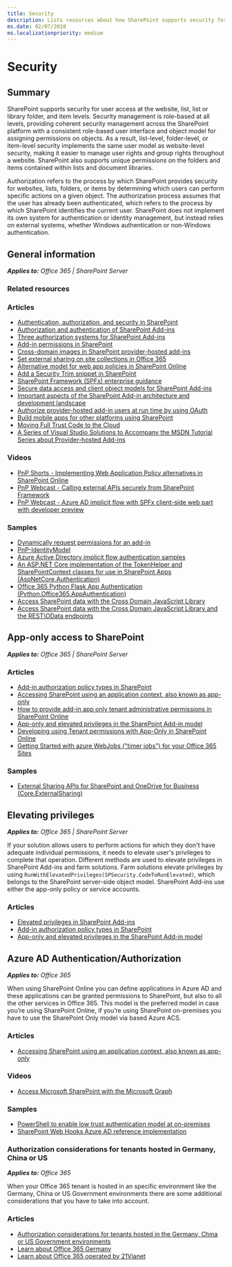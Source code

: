 ```yaml
---
title: Security
description: Lists resources about how SharePoint supports security for user access at the website, list, list or library folder, and item levels.
ms.date: 02/07/2018
ms.localizationpriority: medium
---
```

# Security

## Summary

SharePoint supports security for user access at the website, list, list or library folder, and item levels. Security management is role-based at all levels, providing coherent security management across the SharePoint platform with a consistent role-based user interface and object model for assigning permissions on objects. As a result, list-level, folder-level, or item-level security implements the same user model as website-level security, making it easier to manage user rights and group rights throughout a website. SharePoint also supports unique permissions on the folders and items contained within lists and document libraries.

Authorization refers to the process by which SharePoint provides security for websites, lists, folders, or items by determining which users can perform specific actions on a given object. The authorization process assumes that the user has already been authenticated, which refers to the process by which SharePoint identifies the current user. SharePoint does not implement its own system for authentication or identity management, but instead relies on external systems, whether Windows authentication or non-Windows authentication.

## General information

_**Applies to:** Office 365 | SharePoint Server_

### Related resources

### Articles

- [Authentication, authorization, and security in SharePoint](/sharepoint/dev/general-development/authentication-authorization-and-security-in-sharepoint)
- [Authorization and authentication of SharePoint Add-ins](/sharepoint/dev/sp-add-ins/authorization-and-authentication-of-sharepoint-add-ins)
- [Three authorization systems for SharePoint Add-ins](/sharepoint/dev/sp-add-ins/three-authorization-systems-for-sharepoint-add-ins)
- [Add-in permissions in SharePoint](/sharepoint/dev/sp-add-ins/add-in-permissions-in-sharepoint)
- [Cross-domain images in SharePoint provider-hosted add-ins](/sharepoint/dev/solution-guidance/cross-domain-images-in-sharepoint-provider-hosted-add-ins)
- [Set external sharing on site collections in Office 365](/sharepoint/dev/solution-guidance/set-external-sharing-on-site-collections-in-office-365)
- [Alternative model for web app policies in SharePoint Online](/sharepoint/dev/solution-guidance/security-webapppolicies)
- [Add a Security Trim snippet in SharePoint](/sharepoint/dev/general-development/how-to-add-a-security-trim-snippet-in-sharepoint)
- [SharePoint Framework (SPFx) enterprise guidance](/sharepoint/dev/spfx/enterprise-guidance)
- [Secure data access and client object models for SharePoint Add-ins](/sharepoint/dev/sp-add-ins/secure-data-access-and-client-object-models-for-sharepoint-add-ins)
- [Important aspects of the SharePoint Add-in architecture and development landscape](/sharepoint/dev/sp-add-ins/important-aspects-of-the-sharepoint-add-in-architecture-and-development-landscap)
- [Authorize provider-hosted add-in users at run time by using OAuth](/sharepoint/dev/solution-guidance/authorize-provider-hosted-add-in-users-at-run-time-by-using-oauth)
- [Build mobile apps for other platforms using SharePoint](/sharepoint/dev/general-development/build-mobile-apps-for-other-platforms-using-sharepoint)
- [Moving Full Trust Code to the Cloud](https://github.com/OfficeDev/TrainingContent/blob/master/SharePoint/AddIns/04%20Moving%20Full%20Trust%20Code%20to%20the%20cloud%20using%20repeatable%20patterns%20and%20best%20practices/Lab.md)
- [A Series of Visual Studio Solutions to Accompany the MSDN Tutorial Series about Provider-hosted Add-ins](https://github.com/OfficeDev/SharePoint_Provider-hosted_Add-ins_Tutorials)

### Videos

- [PnP Shorts - Implementing Web Application Policy alternatives in SharePoint Online](https://www.youtube.com/watch?v=zcmngkgQdTU&feature=youtu.be)
- [PnP Webcast - Calling external APIs securely from SharePoint Framework](https://www.youtube.com/watch?v=SDjKRfHA1nw)
- [PnP Webcast - Azure AD implicit flow with SPFx client-side web part with developer preview](https://www.youtube.com/watch?v=KRgHjF84xZc)

### Samples

- [Dynamically request permissions for an add-in](https://github.com/SharePoint/PnP/tree/dev/Samples/Core.DynamicPermissions)
- [PnP-IdentityModel](https://github.com/SharePoint/PnP-IdentityModel)
- [Azure Active Directory implicit flow authentication samples](https://github.com/SharePoint/sp-dev-fx-webparts/tree/master/samples/react-aad-implicitflow)
- [An ASP.NET Core implementation of the TokenHelper and SharePointContext classes for use in SharePoint Apps (AspNetCore.Authentication)](https://dev.office.com/patterns-and-practices-detail/10979)
- [Office 365 Python Flask App Authentication (Python.Office365.AppAuthentication)](https://dev.office.com/patterns-and-practices-detail/7269)
- [Access SharePoint data with the Cross Domain JavaScript Library](https://dev.office.com/code-samples-detail/5814)
- [Access SharePoint data with the Cross Domain JavaScript Library and the REST\OData endpoints](https://dev.office.com/code-samples-detail/5815)

## App-only access to SharePoint

_**Applies to:** Office 365 | SharePoint Server_

### Articles

- [Add-in authorization policy types in SharePoint](/sharepoint/dev/sp-add-ins/add-in-authorization-policy-types-in-sharepoint)
- [Accessing SharePoint using an application context, also known as app-only](/sharepoint/dev/solution-guidance/security-apponly)
- [How to provide add-in app only tenant administrative permissions in SharePoint Online](/sharepoint/dev/solution-guidance/how-to-provide-add-in-app-only-tenant-administrative-permissions-in-sharepoint-online)
- [App-only and elevated privileges in the SharePoint Add-in model](/sharepoint/dev/solution-guidance/app-only-elevated-privileges-sharepoint-add-in)
- [Developing using Tenant permissions with App-Only in SharePoint Online](/sharepoint/dev/solution-guidance/development-experience-tenant-apponly-permissions-in-sharepoint-online)
- [Getting Started with azure WebJobs ("timer jobs") for your Office 365 Sites](/sharepoint/dev/solution-guidance/getting-started-with-building-azure-webjobs-for-your-office365-sites)

### Samples

- [External Sharing APIs for SharePoint and OneDrive for Business (Core.ExternalSharing)](https://github.com/SharePoint/PnP/tree/master/Samples/Core.ExternalSharing)

## Elevating privileges

_**Applies to:** Office 365 | SharePoint Server_

If your solution allows users to perform actions for which they don't have adequate individual permissions, it needs to elevate user's privileges to complete that operation. Different methods are used to elevate privileges in SharePoint Add-ins and farm solutions. Farm solutions elevate privileges by using `RunWithElevatedPrivileges(SPSecurity.CodeToRunElevated)`, which belongs to the SharePoint server-side object model. SharePoint Add-ins use either the app-only policy or service accounts.

### Articles

- [Elevated privileges in SharePoint Add-ins](/sharepoint/dev/solution-guidance/elevated-privileges-in-sharepoint-add-ins)
- [Add-in authorization policy types in SharePoint](/sharepoint/dev/sp-add-ins/add-in-authorization-policy-types-in-sharepoint#Scenario)
- [App-only and elevated privileges in the SharePoint Add-in model](/sharepoint/dev/solution-guidance/app-only-elevated-privileges-sharepoint-add-in)

## Azure AD Authentication/Authorization

_**Applies to:** Office 365_

When using SharePoint Online you can define applications in Azure AD and these applications can be granted permissions to SharePoint, but also to all the other services in Office 365. This model is the preferred model in case you’re using SharePoint Online, if you’re using SharePoint on-premises you have to use the SharePoint Only model via based Azure ACS.

### Articles

- [Accessing SharePoint using an application context, also known as app-only](/sharepoint/dev/solution-guidance/security-apponly)

### Videos

- [Access Microsoft SharePoint with the Microsoft Graph](https://www.youtube.com/watch?v=bBILnF5Tf_k)

### Samples

- [PowerShell to enable low trust authentication model at on-premises](https://github.com/SharePoint/PnP-Tools/tree/master/Scripts/SharePoint.LowTrustACS.Configuration)
- [SharePoint Web Hooks Azure AD reference implementation](https://github.com/SharePoint/sp-dev-samples/tree/master/Samples/WebHooks.List.AzureAD)

### Authorization considerations for tenants hosted in Germany, China or US

_**Applies to:** Office 365_

When your Office 365 tenant is hosted in an specific environment like the Germany, China or US Government environments there are some additional considerations that you have to take into account.

### Articles

- [Authorization considerations for tenants hosted in the Germany, China or US Government environments](/sharepoint/dev/solution-guidance/extending-sharepoint-online-for-germany-china-usgovernment-environments)
- [Learn about Office 365 Germany](https://support.office.com/article/Learn-about-Office-365-Germany-8a5a4bbc-667a-4cac-8769-d8ac9015db4c)
- [Learn about Office 365 operated by 21Vianet](https://support.office.com/article/Learn-about-Office-365-operated-by-21Vianet-A8AB5061-3346-4DA0-BB7C-5260822B53AE)
